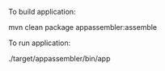 To build application:

mvn clean package appassembler:assemble

To run application:

./target/appassembler/bin/app

